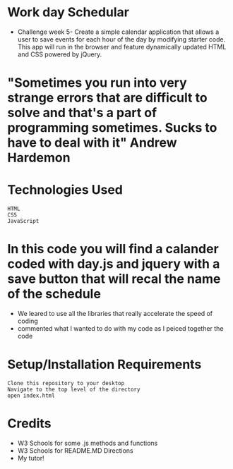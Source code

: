 # Work day Schedular

* Challenge week 5- Create a simple calendar application that allows a user to save events for each hour of the day by modifying starter code. This app will run in the browser and feature dynamically updated HTML and CSS powered by jQuery.


# "Sometimes you run into very strange errors that are difficult to solve and that's a part of programming sometimes. Sucks to have to deal with it" Andrew Hardemon


# Technologies Used
    HTML
    CSS
    JavaScript

# In this code you will find a calander coded with day.js and jquery with a save button  that will recal the name of the schedule
 * We leared to use all the libraries that really accelerate the speed of coding
 * commented what I wanted to do with my code as I peiced together the code

# Setup/Installation Requirements
    Clone this repository to your desktop
    Navigate to the top level of the directory
    open index.html

# Credits
 * W3 Schools for some .js methods and functions
 * W3 Schools for README.MD Directions
 * My tutor!

